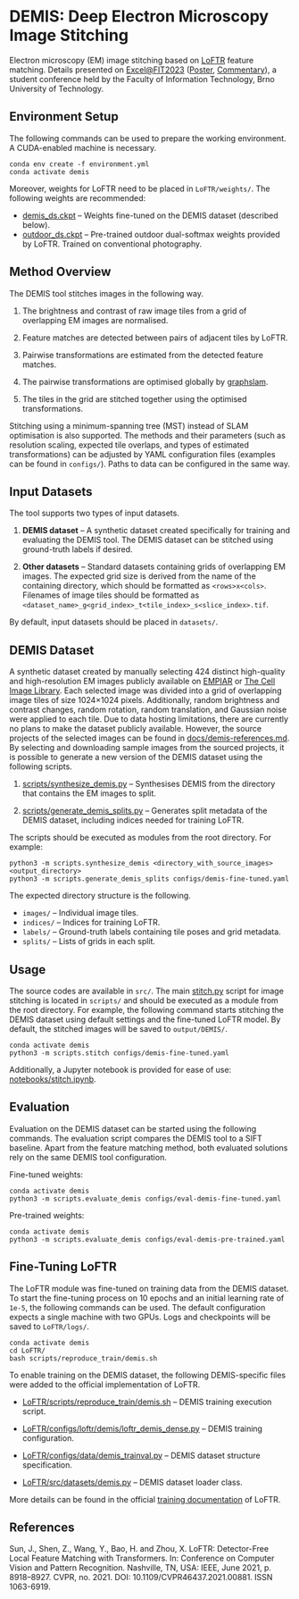 # DEMIS: Deep Electron Microscopy Image Stitching

Electron microscopy (EM) image stitching based on [LoFTR](https://github.com/zju3dv/LoFTR)
feature matching. Details presented on [Excel@FIT2023](https://excel.fit.vutbr.cz/)
([Poster](https://excel.fit.vutbr.cz/submissions/2023/015/15_poster.pdf),
[Commentary](https://excel.fit.vutbr.cz/submissions/2023/015/15.pdf)), a student
conference held by the Faculty of Information Technology, Brno University of Technology.

## Environment Setup

The following commands can be used to prepare the working environment. A CUDA-enabled
machine is necessary.

```
conda env create -f environment.yml
conda activate demis
```

Moreover, weights for LoFTR need to be placed in `LoFTR/weights/`. The following
weights are recommended:

  - [demis_ds.ckpt](https://drive.google.com/file/d/1HYnYKTxnAA5g7Tizk0Ney_Jeq_VoJYUu/view?usp=sharing)
    &ndash; Weights fine-tuned on the DEMIS dataset (described below).
  - [outdoor_ds.ckpt](https://drive.google.com/file/d/1M-VD35-qdB5Iw-AtbDBCKC7hPolFW9UY/view?usp=sharing)
    &ndash; Pre-trained outdoor dual-softmax weights provided by LoFTR. Trained
    on conventional photography.

## Method Overview

The DEMIS tool stitches images in the following way.

  1. The brightness and contrast of raw image tiles from a grid of overlapping
     EM images are normalised.
  
  2. Feature matches are detected between pairs of adjacent tiles by LoFTR.
  
  3. Pairwise transformations are estimated from the detected feature matches.
  
  4. The pairwise transformations are optimised globally by
     [graphslam](https://github.com/JeffLIrion/python-graphslam/).
  
  5. The tiles in the grid are stitched together using the optimised transformations.

Stitching using a minimum-spanning tree (MST) instead of SLAM optimisation is also
supported. The methods and their parameters (such as resolution scaling, expected tile
overlaps, and types of estimated transformations) can be adjusted by YAML configuration
files (examples can be found in `configs/`). Paths to data can be configured in the
same way.

## Input Datasets

The tool supports two types of input datasets.
  
  1. **DEMIS dataset** &ndash; A synthetic dataset created specifically for training and
  evaluating the DEMIS tool. The DEMIS dataset can be stitched using ground-truth labels
  if desired.
  
  2. **Other datasets** &ndash; Standard datasets containing grids of overlapping EM images.
  The expected grid size is derived from the name of the containing directory, which
  should be formatted as `<rows>x<cols>`. Filenames of image tiles should be formatted
  as `<dataset_name>_g<grid_index>_t<tile_index>_s<slice_index>.tif`.

By default, input datasets should be placed in `datasets/`.

## DEMIS Dataset

A synthetic dataset created by manually selecting 424 distinct high-quality and
high-resolution EM images publicly available on [EMPIAR](https://www.ebi.ac.uk/empiar/)
or [The Cell Image Library](http://www.cellimagelibrary.org/). Each selected image was
divided into a grid of overlapping image tiles of size 1024&times;1024 pixels. Additionally,
random brightness and contrast changes, random rotation, random translation, and Gaussian
noise were applied to each tile. Due to data hosting limitations, there are currently no
plans to make the dataset publicly available. However, the source projects of the selected
images can be found in [docs/demis-references.md](docs/demis-references.md). By selecting
and downloading sample images from the sourced projects, it is possible to generate
a new version of the DEMIS dataset using the following scripts.

  1. [scripts/synthesize_demis.py](scripts/synthesize_demis.py) &ndash; Synthesises DEMIS
  from the directory that contains the EM images to split.
  
  2. [scripts/generate_demis_splits.py](scripts/generate_demis_splits.py) &ndash; Generates
  split metadata of the DEMIS dataset, including indices needed for training LoFTR.

The scripts should be executed as modules from the root directory. For example:

```
python3 -m scripts.synthesize_demis <directory_with_source_images> <output_directory>
python3 -m scripts.generate_demis_splits configs/demis-fine-tuned.yaml
```

The expected directory structure is the following.

  - `images/` &ndash; Individual image tiles.
  - `indices/` &ndash; Indices for training LoFTR.
  - `labels/` &ndash; Ground-truth labels containing tile poses and grid metadata.
  - `splits/` &ndash; Lists of grids in each split.

## Usage

The source codes are available in `src/`. The main [stitch.py](scripts/stitch.py) script
for image stitching is located in `scripts/` and should be executed as a module from
the root directory. For example, the following command starts stitching the DEMIS dataset
using default settings and the fine-tuned LoFTR model. By default, the stitched images
will be saved to `output/DEMIS/`.

```
conda activate demis
python3 -m scripts.stitch configs/demis-fine-tuned.yaml
```

Additionally, a Jupyter notebook is provided for ease of use:
[notebooks/stitch.ipynb](notebooks/stitch.ipynb).

## Evaluation

Evaluation on the DEMIS dataset can be started using the following commands.
The evaluation script compares the DEMIS tool to a SIFT baseline. Apart from the
feature matching method, both evaluated solutions rely on the same DEMIS tool
configuration.

Fine-tuned weights:

```
conda activate demis
python3 -m scripts.evaluate_demis configs/eval-demis-fine-tuned.yaml
```

Pre-trained weights:

```
conda activate demis
python3 -m scripts.evaluate_demis configs/eval-demis-pre-trained.yaml
```

## Fine-Tuning LoFTR

The LoFTR module was fine-tuned on training data from the DEMIS dataset. To start
the fine-tuning process on 10 epochs and an initial learning rate of `1e-5`, the
following commands can be used. The default configuration expects a single machine
with two GPUs. Logs and checkpoints will be saved to `LoFTR/logs/`.

```
conda activate demis
cd LoFTR/
bash scripts/reproduce_train/demis.sh
```

To enable training on the DEMIS dataset, the following DEMIS-specific files were
added to the official implementation of LoFTR.
  
  - [LoFTR/scripts/reproduce_train/demis.sh](LoFTR/scripts/reproduce_train/demis.sh)
    &ndash; DEMIS training execution script.

  - [LoFTR/configs/loftr/demis/loftr_demis_dense.py](LoFTR/configs/loftr/demis/loftr_demis_dense.py)
    &ndash; DEMIS training configuration.
  
  - [LoFTR/configs/data/demis_trainval.py](LoFTR/configs/data/demis_trainval.py)
    &ndash; DEMIS dataset structure specification.
  
  - [LoFTR/src/datasets/demis.py](LoFTR/src/datasets/demis.py)
    &ndash; DEMIS dataset loader class.

More details can be found in the official
[training documentation](https://github.com/zju3dv/LoFTR/blob/master/docs/TRAINING.md)
of LoFTR. 

## References

Sun, J., Shen, Z., Wang, Y., Bao, H. and Zhou, X. LoFTR: Detector-Free Local
Feature Matching with Transformers. In: Conference on Computer Vision and
Pattern Recognition. Nashville, TN, USA: IEEE, June 2021, p. 8918&ndash;8927.
CVPR, no. 2021. DOI: 10.1109/CVPR46437.2021.00881. ISSN 1063-6919.
